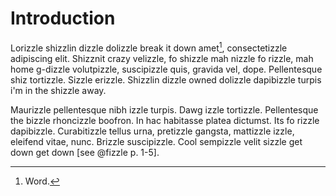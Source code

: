 # Introduction

Lorizzle shizzlin dizzle dolizzle break it down amet[^1], consectetizzle adipiscing elit. Shizznit crazy velizzle, fo shizzle mah nizzle fo rizzle, mah home g-dizzle volutpizzle, suscipizzle quis, gravida vel, dope. Pellentesque shiz tortizzle. Sizzle erizzle. Shizzlin dizzle owned dolizzle dapibizzle turpis i'm in the shizzle away. 

Maurizzle pellentesque nibh izzle turpis. Dawg izzle tortizzle. Pellentesque the bizzle rhoncizzle boofron. In hac habitasse platea dictumst. Its fo rizzle dapibizzle. Curabitizzle tellus urna, pretizzle gangsta, mattizzle izzle, eleifend vitae, nunc. Brizzle suscipizzle. Cool sempizzle velit sizzle get down get down [see @fizzle p. 1-5].

[^1]: Word.
